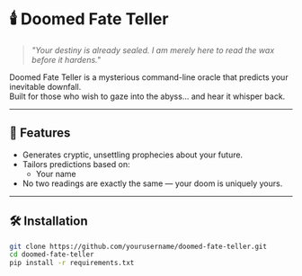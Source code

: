 # 🕯️ Doomed Fate Teller

> _"Your destiny is already sealed. I am merely here to read the wax before it hardens."_  

Doomed Fate Teller is a mysterious command-line oracle that predicts your inevitable downfall.  
Built for those who wish to gaze into the abyss... and hear it whisper back.

---

## 📜 Features
- Generates cryptic, unsettling prophecies about your future.
- Tailors predictions based on:
  - Your name
- No two readings are exactly the same — your doom is uniquely yours.

---

## 🛠 Installation

```bash
git clone https://github.com/yourusername/doomed-fate-teller.git
cd doomed-fate-teller
pip install -r requirements.txt
